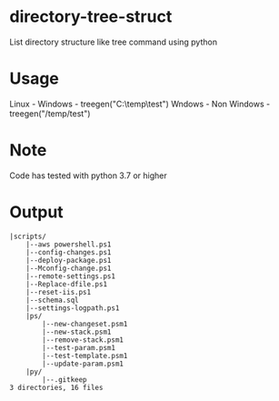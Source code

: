 # directory-tree-struct
List directory structure like tree command using python

# Usage
Linux - Windows - treegen("C:\\temp\\test")
Wndows - Non Windows - treegen("/temp/test")

# Note 
Code has tested with python 3.7 or higher

# Output
```
|scripts/
    |--aws powershell.ps1
    |--config-changes.ps1
    |--deploy-package.ps1
    |--Mconfig-change.ps1
    |--remote-settings.ps1
    |--Replace-dfile.ps1
    |--reset-iis.ps1
    |--schema.sql
    |--settings-logpath.ps1
    |ps/
        |--new-changeset.psm1
        |--new-stack.psm1
        |--remove-stack.psm1
        |--test-param.psm1
        |--test-template.psm1
        |--update-param.psm1
    |py/
        |--.gitkeep
3 directories, 16 files
```

